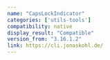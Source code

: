 ```yaml
---
name: "CapsLockIndicator"
categories: ['utils-tools']
compatibility: native
display_result: "Compatible"
version_from: "3.16.1.2"
link: https://cli.jonaskohl.de/
---
```


